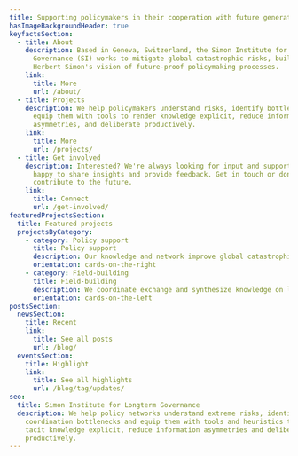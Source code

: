 ```yaml
---
title: Supporting policymakers in their cooperation with future generations.
hasImageBackgroundHeader: true
keyfactsSection:
  - title: About
    description: Based in Geneva, Switzerland, the Simon Institute for Longterm
      Governance (SI) works to mitigate global catastrophic risks, building on
      Herbert Simon's vision of future-proof policymaking processes.
    link:
      title: More
      url: /about/
  - title: Projects
    description: We help policymakers understand risks, identify bottlenecks and
      equip them with tools to render knowledge explicit, reduce information
      asymmetries, and deliberate productively.
    link:
      title: More
      url: /projects/
  - title: Get involved
    description: Interested? We're always looking for input and support. We are also
      happy to share insights and provide feedback. Get in touch or donate to
      contribute to the future.
    link:
      title: Connect
      url: /get-involved/
featuredProjectsSection:
  title: Featured projects
  projectsByCategory:
    - category: Policy support
      title: Policy support
      description: Our knowledge and network improve global catastrophic risk governance.
      orientation: cards-on-the-right
    - category: Field-building
      title: Field-building
      description: We coordinate exchange and synthesize knowledge on long-term governance.
      orientation: cards-on-the-left
postsSection:
  newsSection:
    title: Recent
    link:
      title: See all posts
      url: /blog/
  eventsSection:
    title: Highlight
    link:
      title: See all highlights
      url: /blog/tag/updates/
seo:
  title: Simon Institute for Longterm Governance
  description: We help policy networks understand extreme risks, identify
    coordination bottlenecks and equip them with tools and heuristics to render
    tacit knowledge explicit, reduce information asymmetries and deliberate
    productively.
---
```

